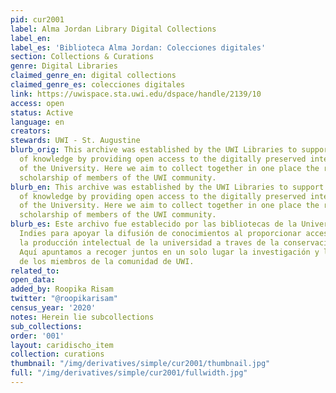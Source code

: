 ```yaml
---
pid: cur2001
label: Alma Jordan Library Digital Collections
label_en:
label_es: 'Biblioteca Alma Jordan: Colecciones digitales'
section: Collections & Curations
genre: Digital Libraries
claimed_genre_en: digital collections
claimed_genre_es: colecciones digitales
link: https://uwispace.sta.uwi.edu/dspace/handle/2139/10
access: open
status: Active
language: en
creators:
stewards: UWI - St. Augustine
blurb_orig: This archive was established by the UWI Libraries to support the dissemination
  of knowledge by providing open access to the digitally preserved intellectual output
  of the University. Here we aim to collect together in one place the research and
  scholarship of members of the UWI community.
blurb_en: This archive was established by the UWI Libraries to support the dissemination
  of knowledge by providing open access to the digitally preserved intellectual output
  of the University. Here we aim to collect together in one place the research and
  scholarship of members of the UWI community.
blurb_es: Este archivo fue establecido por las bibliotecas de la Universidad de West
  Indies para apoyar la difusión de conocimientos al proporcionar acceso abierto a
  la producción intelectual de la universidad a traves de la conservación digital.
  Aquí apuntamos a recoger juntos en un solo lugar la investigación y los trabajos
  de los miembros de la comunidad de UWI.
related_to:
open_data:
added_by: Roopika Risam
twitter: "@roopikarisam"
census_year: '2020'
notes: Herein lie subcollections
sub_collections:
order: '001'
layout: caridischo_item
collection: curations
thumbnail: "/img/derivatives/simple/cur2001/thumbnail.jpg"
full: "/img/derivatives/simple/cur2001/fullwidth.jpg"
---
```

